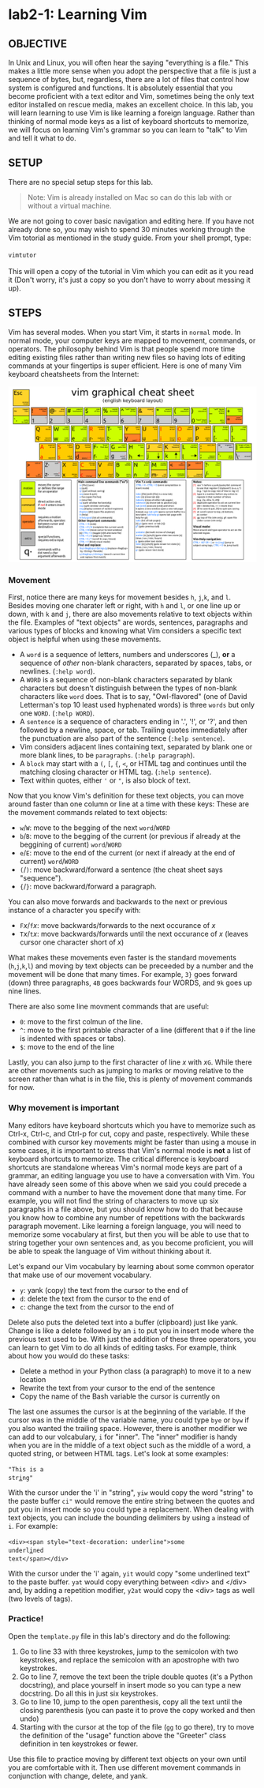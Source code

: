 # lab2-1: Learning Vim

## OBJECTIVE

In Unix and Linux, you will often hear the saying "everything is a file."  This makes a little more sense when you adopt the perspective that a file is just a sequence of bytes, but, regardless, there are a lot of files that control how system is configured and functions. It is absolutely essential that you become proficient with a text editor and Vim, sometimes being the only text editor installed on rescue media, makes an excellent choice.  In this lab, you will learn learning to use Vim is like learning a foreign language.  Rather than thinking of normal mode keys as a list of keyboard shortcuts to memorize, we will focus on learning Vim's grammar so you can learn to "talk" to Vim and tell it what to do.

## SETUP

There are no special setup steps for this lab.

> Note: Vim is already installed on Mac so can do this lab with or without a virtual machine.

We are not going to cover basic navigation and editing here. If you have not already done so, you may wish to spend 30 minutes working through the Vim totorial as mentioned in the study guide.  From your shell prompt, type:</br></br>
<code>vimtutor</code></br></br>
This will open a copy of the tutorial in Vim which you can edit as it you read it (Don't worry, it's just a copy so you don't have to worry about messing it up).

## STEPS

Vim has several modes.  When you start Vim, it starts in ```normal``` mode.  In normal mode, your computer keys are mapped to movement, commands, or operators.  The philosophy behind Vim is that people spend more time editing existing files rather than writing new files so having lots of editing commands at your fingertips is super efficient.  Here is one of many Vim keyboard cheatsheets from the Internet:</br></br>
![Vim Normal Mode Cheatsheet](vim-cheat-sheet.png)
### Movement
First, notice there are many keys for movement besides ```h```, ```j```,```k```, and ```l```.  Besides moving one charater left or right, with ```h``` and ```l```, or one line up or down, with ```k``` and ```j```, there are also movements relative to text objects within the file.  Examples of "text objects" are words, sentences, paragraphs and various types of blocks and knowing what Vim considers a specific text object is helpful when using these movements.
* A ```word``` is a sequence of letters, numbers and underscores (_), **or** a sequence of *other* non-blank characters, separated by spaces, tabs, or newlines. (```:help word```).
* A ```WORD``` is a sequence of non-blank characters separated by blank characters but doesn't distinguish between the types of non-blank characters like ```word``` does.  That is to say, "Owl-flavored" (one of David Letterman's top 10 least used hyphenated words) is three ```words``` but only one ```WORD```. (```:help WORD```).
* A ```sentence``` is a sequence of characters ending in '.', '!', or '?', and then followed by a newline, space, or tab.  Trailing quotes immediately after the punctuation are also part of the sentence (```:help sentence```).
* Vim considers adjacent lines containing text, separated by blank one or more blank lines, to be ```paragraphs```. (```:help paragraph```).
* A ```block``` may start with a ```(```, ```[```, ```{```, ```<```, or HTML tag and continues until the matching closing character or HTML tag. (```:help sentence```).
* Text within quotes, either ```'``` or ```"```, is also block of text.

Now that you know Vim's definition for these text objects, you can move around faster than one column or line at a time with these keys:
These are the movement commands related to text objects:
* ```w```/```W```: move to the begging of the next ```word```/```WORD```
* ```b```/```B```: move to the begging of the current (or previous if already at the beggining of current) ```word```/```WORD```
* ```e```/```E```: move to the end of the current (or next if already at the end of current) ```word```/```WORD```
* ```(```/```)```: move backward/forward a sentence (the cheat sheet says "sequence").
* ```{```/```}```: move backward/forward a paragraph.

You can also move forwards and backwards to the next or previous instance of a character you specify with:
* ```F```*x*/```f```*x*: move backwards/forwards to the next occurance of *x*
* ```T```*x*/```t```*x*: move backwards/forwards until the next occurance of *x* (leaves cursor one character short of *x*)

What makes these movements even faster is the standard movements (```h```,```j```,```k```,```l```) and moving by text objects can be preceeded by a number and the movement will be done that many times.  For example, ```3}``` goes forward (down) three paragraphs, ```4B``` goes backwards four WORDS, and ```9k``` goes up nine lines.

There are also some line movment commands that are useful:
 * ```0```: move to the first colmun of the line.
 * ```^```: move to the first printable character of a line (different that ```0``` if the line is indented with spaces or tabs).
 * ```$```: move to the end of the line

Lastly, you can also jump to the first character of line *x* with *x*```G```.  While there are other movements such as jumping to marks or moving relative to the screen rather than what is in the file, this is plenty of movement commands for now.

### Why movement is important
Many editors have keyboard shortcuts which you have to memorize such as Ctrl-x, Ctrl-c, and Ctrl-p for cut, copy and paste, respectively.  While these combined with cursor key movements might be faster than using a mouse in some cases, it is important to stress that Vim's normal mode is **not** a list of keyboard shortcuts to memorize.  The critical difference is keyboard shortcuts are standalone whereas Vim's normal mode keys are part of a grammar, an editing language you use to have a conversation with Vim.  You have already seen some of this above when we said you could precede a command with a number to have the movement done that many time.  For example, you will not find the string of characters to move up six paragraphs in a file above, but you should know how to do that because you know how to combine any number of repetitions with the backwards paragraph movement. Like learning a foreign language, you will need to memorize some vocabulary at first, but then you will be able to use that to string together your own sentences and, as you become proficient, you will be able to speak the language of Vim without thinking about it.

Let's expand our Vim vocabulary by learning about some common operator that make use of our movement vocabulary.
* ```y```*<movement>*: yank (copy) the text from the cursor to the end of *<movement>*
* ```d```*<movement>*: delete the text from the cursor to the end of *<movement>*
* ```c```*<movement>*: change the text from the cursor to the end of *<movement>*

Delete also puts the deleted text into a buffer (clipboard) just like yank.  Change is like a delete followed by an ```i``` to put you in insert mode where the previous text used to be.
With just the addition of these three operators, you can learn to get Vim to do all kinds of editing tasks.  For example, think about how you would do these tasks:

* Delete a method in your Python class (a paragraph) to move it to a new location
* Rewrite the text from your cursor to the end of the sentence
* Copy the name of the Bash variable the cursor is currently on

The last one assumes the cursor is at the beginning of the variable.  If the cursor was in the middle of the variable name, you could type ```bye``` or ```byw``` if you also wanted the trailing space. However, there is another modifier we can add to our volcabulary, ```i``` for "inner".  The "inner" modifier is handy when you are in the middle of a text object such as the middle of a word, a quoted string, or between HTML tags. Let's look at some examples:

<code>"This is a str<span style="text-decoration: underline">i</span>ng"</code>

With the cursor under the 'i' in "string", ```yiw``` would copy the word "string" to the paste buffer ```ci"``` would remove the entire string between the quotes and put you in insert mode so you could type a replacement.  When dealing with text objects, you can include the bounding delimiters by using ```a``` instead of ```i```.  For example:

<code>&lt;div&gt;&lt;span style="text-decoration: underline"&gt;some underl<span style="text-decoration: underline">i</span>ned text&lt;/span&gt;&lt;/div&gt;</code>

With the cursor under the 'i' again, ```yit``` would copy "some underlined text" to the paste buffer. ```yat``` would copy everything between &lt;div&gt; and &lt;/div&gt; and, by adding a repetition modifier, ```y2at``` would copy the &lt;div&gt; tags as well (two levels of tags).

### Practice!

Open the ```template.py``` file in this lab's directory and do the following:

1.  Go to line 33 with three keystrokes, jump to the semicolon with two keystrokes, and replace the semicolon with an apostrophe with two keystrokes.
1.  Go to line 7, remove the text been the triple double quotes (it's a Python docstring), and place yourself in insert mode so you can type a new docstring.  Do all this in just six keystrokes.
1.  Go to line 10, jump to the open parenthesis, copy all the text until the closing parenthesis (you can paste it to prove the copy worked and then undo)
1.  Starting with the cursor at the top of the file (```gg``` to go there), try to move the definition of the "usage" function above the "Greeter" class definition in ten keystrokes or fewer.

Use this file to practice moving by different text objects on your own until you are comfortable with it.  Then use different movement commands in conjunction with change, delete, and yank.
